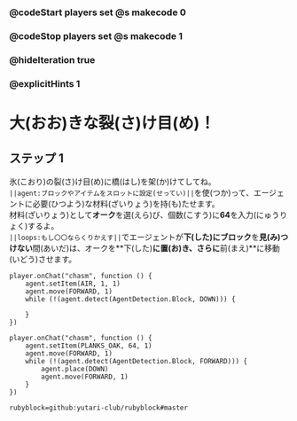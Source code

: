 ### @codeStart players set @s makecode 0
### @codeStop players set @s makecode 1

### @hideIteration true 
### @explicitHints 1


# 大(おお)きな裂(さ)け目(め)！

## ステップ 1 
氷(こおり)の裂(さ)け目(め)に橋(はし)を架(か)けてしてね。</br>
``||agent:ブロックやアイテムをスロットに設定(せってい)||``を使(つか)って、エージェントに必要(ひつよう)な材料(ざいりょう)を持(も)たせます。</br>
材料(ざいりょう)として**オーク**を選(えら)び、個数(こすう)に**64**を入力(にゅうりょく)するよ。</br>
``||loops:もし〇〇ならくりかえす||``でエージェントが**下(した)**に**ブロック**を**見(み)つけない**間(あいだ)は、オークを**下(した)**に置(お)き、さらに**前(まえ)**に移動(いどう)させます。



```template
player.onChat("chasm", function () {
    agent.setItem(AIR, 1, 1)
    agent.move(FORWARD, 1)
    while (!(agent.detect(AgentDetection.Block, DOWN))) {
    	
    }
})
```

```ghost
player.onChat("chasm", function () {
    agent.setItem(PLANKS_OAK, 64, 1)
    agent.move(FORWARD, 1)
    while (!(agent.detect(AgentDetection.Block, FORWARD))) {
        agent.place(DOWN)
        agent.move(FORWARD, 1)
    }
})

``` 
```package
rubyblock=github:yutari-club/rubyblock#master
```

